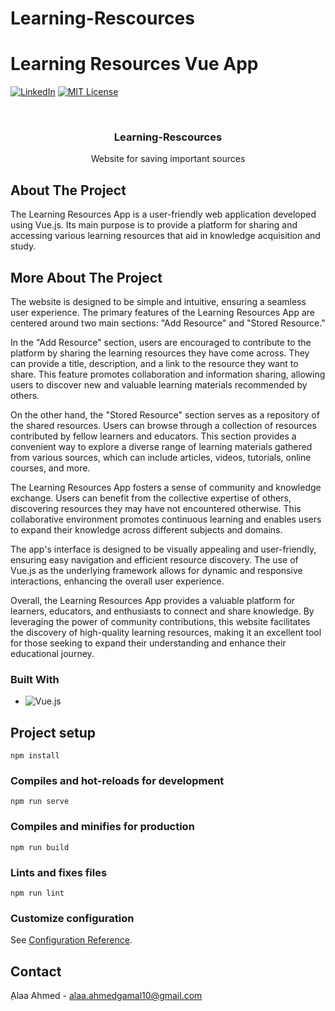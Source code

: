 # Learning-Rescources
# Learning Resources Vue App
[![LinkedIn][linkedin-shield]][linkedin-url]
[![MIT License][license-shield]][license-url]

<br />
<div>

<h3 align="center">Learning-Rescources</h3>

  <p align="center">
    Website for saving important sources 
    
    
</div>

<!-- ABOUT THE PROJECT -->
## About The Project
The Learning Resources App is a user-friendly web application developed using Vue.js. Its main purpose is to provide a platform for sharing and accessing various learning resources that aid in knowledge acquisition and study.
<br>
<!-- ABOUT THE PROJECT -->
## More  About The Project
The website is designed to be simple and intuitive, ensuring a seamless user experience. The primary features of the Learning Resources App are centered around two main sections: "Add Resource" and "Stored Resource."

In the "Add Resource" section, users are encouraged to contribute to the platform by sharing the learning resources they have come across. They can provide a title, description, and a link to the resource they want to share. This feature promotes collaboration and information sharing, allowing users to discover new and valuable learning materials recommended by others.

On the other hand, the "Stored Resource" section serves as a repository of the shared resources. Users can browse through a collection of resources contributed by fellow learners and educators. This section provides a convenient way to explore a diverse range of learning materials gathered from various sources, which can include articles, videos, tutorials, online courses, and more.

The Learning Resources App fosters a sense of community and knowledge exchange. Users can benefit from the collective expertise of others, discovering resources they may have not encountered otherwise. This collaborative environment promotes continuous learning and enables users to expand their knowledge across different subjects and domains.

The app's interface is designed to be visually appealing and user-friendly, ensuring easy navigation and efficient resource discovery. The use of Vue.js as the underlying framework allows for dynamic and responsive interactions, enhancing the overall user experience.

Overall, the Learning Resources App provides a valuable platform for learners, educators, and enthusiasts to connect and share knowledge. By leveraging the power of community contributions, this website facilitates the discovery of high-quality learning resources, making it an excellent tool for those seeking to expand their understanding and enhance their educational journey.
<br>

### Built With

* ![Vue.js](https://img.shields.io/badge/vuejs-%2335495e.svg?style=for-the-badge&logo=vuedotjs&logoColor=%234FC08D)


## Project setup
```
npm install
```

### Compiles and hot-reloads for development
```
npm run serve
```

### Compiles and minifies for production
```
npm run build
```

### Lints and fixes files
```
npm run lint
```

### Customize configuration
See [Configuration Reference](https://cli.vuejs.org/config/).



   
   <!-- USAGE EXAMPLES -->

<!-- CONTACT -->
## Contact

ِAlaa Ahmed - alaa.ahmedgamal10@gmail.com



[license-shield]: https://img.shields.io/github/license/othneildrew/Best-README-Template.svg?style=for-the-badge
[license-url]: https://github.com/othneildrew/Best-README-Template/blob/master/LICENSE.txt
[linkedin-shield]: https://img.shields.io/badge/-LinkedIn-black.svg?style=for-the-badge&logo=linkedin&colorB=555
[linkedin-url]: https://www.linkedin.com/in/alaa-%D9%90ahmed-6a36bb199/

